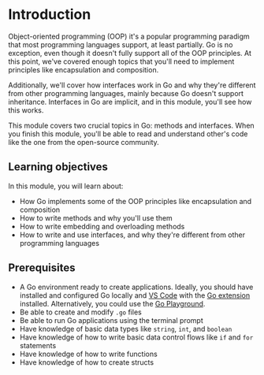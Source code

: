 # Introduction
Object-oriented programming (OOP) it's a popular programming paradigm that most programming languages support, at least partially. Go is no exception, even though it doesn't fully support all of the OOP principles. At this point, we've covered enough topics that you'll need to implement principles like encapsulation and composition.

Additionally, we'll cover how interfaces work in Go and why they're different from other programming languages, mainly because Go doesn't support inheritance. Interfaces in Go are implicit, and in this module, you'll see how this works.

This module covers two crucial topics in Go: methods and interfaces. When you finish this module, you'll be able to read and understand other's code like the one from the open-source community.

## Learning objectives
In this module, you will learn about:

- How Go implements some of the OOP principles like encapsulation and composition
- How to write methods and why you'll use them
- How to write embedding and overloading methods
- How to write and use interfaces, and why they're different from other programming languages

## Prerequisites

- A Go environment ready to create applications. Ideally, you should have installed and configured Go locally and [VS Code](https://code.visualstudio.com/download) with the [Go extension](https://marketplace.visualstudio.com/items?itemName=golang.Go) installed. Alternatively, you could use the [Go Playground](https://play.golang.org/).
- Be able to create and modify `.go` files
- Be able to run Go applications using the terminal prompt
- Have knowledge of basic data types like `string`, `int`, and `boolean`
- Have knowledge of how to write basic data control flows like `if` and `for` statements
- Have knowledge of how to write functions
- Have knowledge of how to create structs
